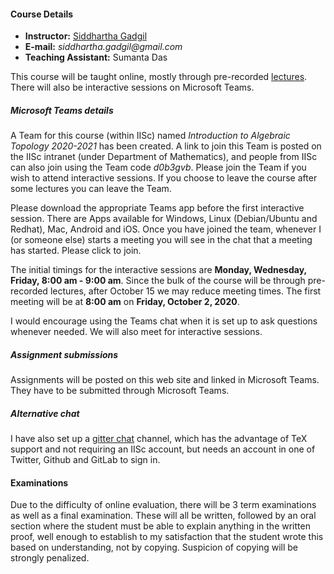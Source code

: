 #### Course Details
  
* __Instructor:__ [Siddhartha Gadgil](http://math.iisc.ac.in/~gadgil)
* __E-mail:__ _siddhartha.gadgil@gmail.com_
* __Teaching Assistant:__ Sumanta Das

This course will be taught online, mostly through pre-recorded [lectures](./all-lectures/). There will also be interactive sessions on Microsoft Teams.

##### Microsoft Teams details

A Team for this course (within IISc) named _Introduction to Algebraic Topology 2020-2021_ has been created. A link to join this Team is posted on the IISc intranet (under Department of Mathematics), and people from IISc can also join using the Team code _d0b3gvb_. Please join the Team if you wish to attend interactive sessions. If you choose to leave the course after some lectures you can leave the Team.

Please download the appropriate Teams app before the first interactive session. There are Apps available for Windows, Linux (Debian/Ubuntu and Redhat), Mac, Android and iOS. Once you have joined the team, whenever I (or someone else) starts a meeting  you will see in the chat that a meeting has started. Please click to join.

The initial timings for the interactive sessions are __Monday, Wednesday, Friday, 8:00 am - 9:00 am__. Since the bulk of the course will be through pre-recorded lectures, after October 15 we may reduce meeting times. The first meeting will be at __8:00 am__ on __Friday, October 2, 2020__.

I would encourage using the Teams chat when it is set up to ask questions whenever needed. We will also meet for interactive sessions.

##### Assignment submissions

Assignments will be posted on this web site and linked in Microsoft Teams. They have to be submitted through Microsoft Teams.

##### Alternative chat

I have also set up a [gitter chat](https://gitter.im/siddhartha-gadgil/introduction-algebraic-topology-2020) channel,
which has the advantage of TeX support and not requiring an IISc account, but needs an account in one of Twitter, Github and GitLab to sign in.

#### Examinations

Due to the difficulty of online evaluation, there will be 3 term examinations as well as a final examination. These will all be written, followed by an oral section where the student must be able to explain anything in the written proof, well enough to establish to my satisfaction that the student wrote this based on understanding, not by copying. Suspicion of copying will be strongly penalized.
